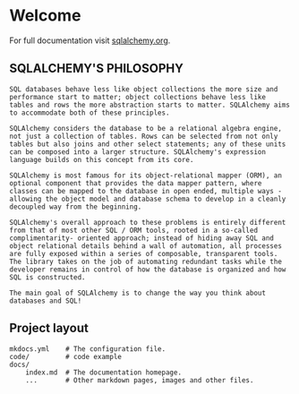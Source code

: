 # Welcome

For full documentation visit [sqlalchemy.org](https://www.sqlalchemy.org/).

## SQLALCHEMY'S PHILOSOPHY

    SQL databases behave less like object collections the more size and performance start to matter; object collections behave less like tables and rows the more abstraction starts to matter. SQLAlchemy aims to accommodate both of these principles.

    SQLAlchemy considers the database to be a relational algebra engine, not just a collection of tables. Rows can be selected from not only tables but also joins and other select statements; any of these units can be composed into a larger structure. SQLAlchemy's expression language builds on this concept from its core.

    SQLAlchemy is most famous for its object-relational mapper (ORM), an optional component that provides the data mapper pattern, where classes can be mapped to the database in open ended, multiple ways - allowing the object model and database schema to develop in a cleanly decoupled way from the beginning.

    SQLAlchemy's overall approach to these problems is entirely different from that of most other SQL / ORM tools, rooted in a so-called complimentarity- oriented approach; instead of hiding away SQL and object relational details behind a wall of automation, all processes are fully exposed within a series of composable, transparent tools. The library takes on the job of automating redundant tasks while the developer remains in control of how the database is organized and how SQL is constructed.

    The main goal of SQLAlchemy is to change the way you think about databases and SQL!


## Project layout

    mkdocs.yml    # The configuration file.
    code/         # code example        
    docs/
        index.md  # The documentation homepage.
        ...       # Other markdown pages, images and other files.

